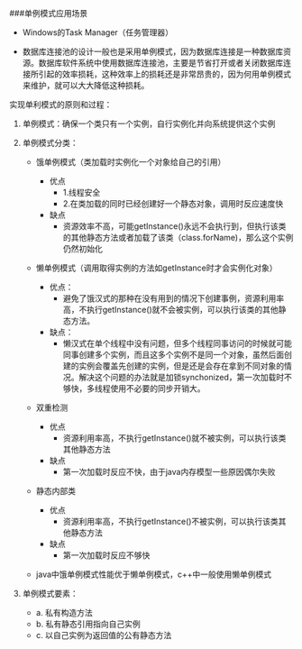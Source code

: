 ###单例模式应用场景
- Windows的Task Manager（任务管理器）

- 数据库连接池的设计一般也是采用单例模式，因为数据库连接是一种数据库资源。数据库软件系统中使用数据库连接池，主要是节省打开或者关闭数据库连接所引起的效率损耗，这种效率上的损耗还是非常昂贵的，因为何用单例模式来维护，就可以大大降低这种损耗。

实现单利模式的原则和过程： 
1. 单例模式：确保一个类只有一个实例，自行实例化并向系统提供这个实例 
2. 单例模式分类：
    - 饿单例模式（类加载时实例化一个对象给自己的引用）
        - 优点 
            - 1.线程安全 
            - 2.在类加载的同时已经创建好一个静态对象，调用时反应速度快 
        - 缺点 
            - 资源效率不高，可能getInstance()永远不会执行到，但执行该类的其他静态方法或者加载了该类（class.forName)，那么这个实例仍然初始化
          
    - 懒单例模式（调用取得实例的方法如getInstance时才会实例化对象）
        - 优点： 
            - 避免了饿汉式的那种在没有用到的情况下创建事例，资源利用率高，不执行getInstance()就不会被实例，可以执行该类的其他静态方法。 
        - 缺点： 
            - 懒汉式在单个线程中没有问题，但多个线程同事访问的时候就可能同事创建多个实例，而且这多个实例不是同一个对象，虽然后面创建的实例会覆盖先创建的实例，但是还是会存在拿到不同对象的情况。解决这个问题的办法就是加锁synchonized，第一次加载时不够快，多线程使用不必要的同步开销大。
          
    - 双重检测
        - 优点 
            - 资源利用率高，不执行getInstance()就不被实例，可以执行该类其他静态方法 
        - 缺点 
            - 第一次加载时反应不快，由于java内存模型一些原因偶尔失败
    
    - 静态内部类
        - 优点 
            - 资源利用率高，不执行getInstance()不被实例，可以执行该类其他静态方法 
        - 缺点 
            - 第一次加载时反应不够快
    - java中饿单例模式性能优于懒单例模式，c++中一般使用懒单例模式 

3. 单例模式要素： 
    - a. 私有构造方法 
    - b. 私有静态引用指向自己实例 
    - c. 以自己实例为返回值的公有静态方法


